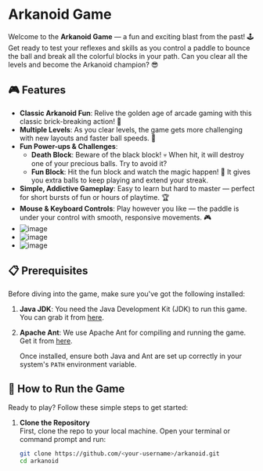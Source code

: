 # Arkanoid Game

Welcome to the **Arkanoid Game** — a fun and exciting blast from the past! 🕹️ Get ready to test your reflexes and skills as you control a paddle to bounce the ball and break all the colorful blocks in your path. Can you clear all the levels and become the Arkanoid champion? 😎

## 🎮 Features
- **Classic Arkanoid Fun**: Relive the golden age of arcade gaming with this classic brick-breaking action! 🚀
- **Multiple Levels**: As you clear levels, the game gets more challenging with new layouts and faster ball speeds. 🌟
- **Fun Power-ups & Challenges**:
  - **Death Block**: Beware of the black block! 💀 When hit, it will destroy one of your precious balls. Try to avoid it?
  - **Fun Block**: Hit the fun block and watch the magic happen! 🎉 It gives you extra balls to keep playing and extend your streak.
- **Simple, Addictive Gameplay**: Easy to learn but hard to master — perfect for short bursts of fun or hours of playtime. 🏆
- **Mouse & Keyboard Controls**: Play however you like — the paddle is under your control with smooth, responsive movements. 🎮
-  ![image](https://github.com/user-attachments/assets/d2c6f032-e6f2-4c53-a415-a751c75c2843)
- ![image](https://github.com/user-attachments/assets/2f130226-be03-4937-9b59-d751e5e12906)
-  ![image](https://github.com/user-attachments/assets/cb69ee79-e6a0-4fb6-9b11-20f57cb6cc42)


## 📋 Prerequisites

Before diving into the game, make sure you've got the following installed:

1. **Java JDK**: You need the Java Development Kit (JDK) to run this game. You can grab it from [here](https://www.oracle.com/java/technologies/javase-jdk11-downloads.html).
   
2. **Apache Ant**: We use Apache Ant for compiling and running the game. Get it from [here](https://ant.apache.org/bindownload.cgi).

   Once installed, ensure both Java and Ant are set up correctly in your system's `PATH` environment variable.

## 🚀 How to Run the Game

Ready to play? Follow these simple steps to get started:

1. **Clone the Repository**  
   First, clone the repo to your local machine. Open your terminal or command prompt and run:
   ```bash
   git clone https://github.com/<your-username>/arkanoid.git
   cd arkanoid

